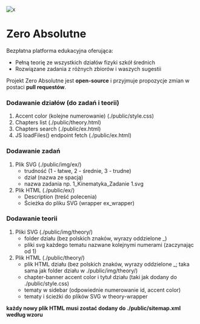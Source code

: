 ![x](https://github.com/Techriss/zeroabsolutne/assets/64647259/83f02a19-518e-4696-8c45-52c8604a740a)
# Zero Absolutne
Bezpłatna platforma edukacyjna oferująca:
- Pełną teorię ze wszystkich działów fizyki szkół średnich
- Rozwiązane zadania z różnych zbiorów i waszych sugestii



Projekt Zero Absolutne jest **open-source** i przyjmuje propozycje zmian w postaci **pull requestów**.


### Dodawanie działów (do zadań i teorii)
1. Accent color (kolejne numerowanie) (./public/style.css)
2. Chapters list (./public/theory.html)
3. Chapters search (./public/ex.html)
4. JS loadFiles() endpoint fetch (./public/ex.html)



### Dodawanie zadań
1. Plik SVG (./public/img/ex/)
    - trudność (1 - łatwe, 2 - średnie, 3 - trudne)
    - dział (nazwa ze spacją)
    - nazwa zadania
    np. 1_Kinematyka_Zadanie 1.svg
2. Plik HTML (./public/ex/)
    - Description (treść polecenia)
    - Ścieżka do pliku SVG (wrapper ex_wrapper)



### Dodawanie teorii
1. Pliki SVG (./public/img/theory/)
    - folder działu (bez polskich znaków, wyrazy oddzielone _)
    - pliki svg każdego tematu nazwane kolejnymi numerami (zaczynając od 1)
2. Plik HTML (./public/theory/)
    - plik HTML działu (bez polskich znaków, wyrazy oddzielone _; taka sama jak folder działu w ./public/img/theory/)
    - chapter-banner accent color i tytuł działu (taki jak dodany do ./public/style.css)
    - tematy w sidebar (odpowiednie numerowanie id, accent color)
    - tematy i ścieżki do plików SVG w theory-wrapper


**każdy nowy plik HTML musi zostać dodany do ./public/sitemap.xml według wzoru**